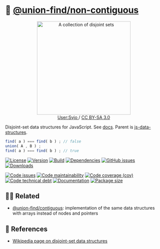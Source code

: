 :rice_ball: [@union-find/non-contiguous](https://union-find.github.io/non-contiguous)
==

<p align="center">
<a href="https://commons.wikimedia.org/wiki/File:Disjoint_sets.svg">
<img alt="A collection of disjoint sets" src="https://upload.wikimedia.org/wikipedia/commons/a/a9/Disjoint_sets.svg" width="300">
</a><br/>
<a href="https://commons.wikimedia.org/w/index.php?title=User:Svjo">
User:Svjo
</a>
/
<a href="https://creativecommons.org/licenses/by-sa/3.0">CC BY-SA 3.0</a>
</p>


Disjoint-set data structures for JavaScript.
See [docs](https://union-find.github.io/non-contiguous).
Parent is
[js-data-structures](https://github.com/make-github-pseudonymous-again/js-data-structures).

```js
find( a ) === find( b ) ; // false
union( A , B ) ;
find( a ) === find( b ) ; // true
```

[![License](https://img.shields.io/github/license/union-find/non-contiguous.svg)](https://raw.githubusercontent.com/union-find/non-contiguous/main/LICENSE)
[![Version](https://img.shields.io/npm/v/@union-find/non-contiguous.svg)](https://www.npmjs.org/package/@union-find/non-contiguous)
[![Build](https://img.shields.io/travis/union-find/non-contiguous/main.svg)](https://travis-ci.com/union-find/non-contiguous/branches)
[![Dependencies](https://img.shields.io/librariesio/github/union-find/non-contiguous.svg)](https://github.com/union-find/non-contiguous/network/dependencies)
[![GitHub issues](https://img.shields.io/github/issues/union-find/non-contiguous.svg)](https://github.com/union-find/non-contiguous/issues)
[![Downloads](https://img.shields.io/npm/dm/@union-find/non-contiguous.svg)](https://www.npmjs.org/package/@union-find/non-contiguous)

[![Code issues](https://img.shields.io/codeclimate/issues/union-find/non-contiguous.svg)](https://codeclimate.com/github/union-find/non-contiguous/issues)
[![Code maintainability](https://img.shields.io/codeclimate/maintainability/union-find/non-contiguous.svg)](https://codeclimate.com/github/union-find/non-contiguous/trends/churn)
[![Code coverage (cov)](https://img.shields.io/codecov/c/gh/union-find/non-contiguous/main.svg)](https://codecov.io/gh/union-find/non-contiguous)
[![Code technical debt](https://img.shields.io/codeclimate/tech-debt/union-find/non-contiguous.svg)](https://codeclimate.com/github/union-find/non-contiguous/trends/technical_debt)
[![Documentation](https://union-find.github.io/non-contiguous/badge.svg)](https://union-find.github.io/non-contiguous/source.html)
[![Package size](https://img.shields.io/bundlephobia/minzip/@union-find/non-contiguous)](https://bundlephobia.com/result?p=@union-find/non-contiguous)

## :dancing_women: Related

  - [@union-find/contiguous](https://github.com/union-find/contiguous):
    implementation of the same data structures with arrays instead of nodes and pointers

## :scroll: References

  - [Wikipedia page on disjoint-set data structures](https://en.wikipedia.org/wiki/Disjoint-set_data_structure)
